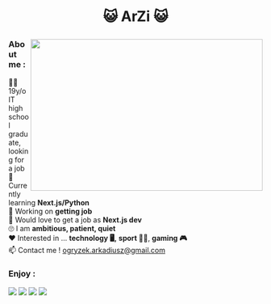# <p align="center">:smiley_cat: ArZi :smiley_cat:</p>

<img width="460" align="right" height="300" src="https://github-readme-stats.vercel.app/api/top-langs/?username=arzipl&theme=highcontrast"/>

### About me :  
:raising_hand_man: 19y/o IT high school graduate, looking for a job  
:book: Currently learning **Next.js/Python**  
:wrench: Working on **getting job**  
:running: Would love to get a job as  **Next.js dev**  
:roll_eyes: I am **ambitious, patient, quiet**  
:heart: Interested in ... **technology :desktop_computer:,** **sport :weight_lifting_man:**, **gaming :video_game:**  
:mailbox: Contact me ! ogryzek.arkadiusz@gmail.com  

### Enjoy :
<span>
 <img src="https://img.shields.io/badge/React-20232A?style=for-the-badge&logo=react&logoColor=61DAFB" />
 <img src="https://img.shields.io/badge/next.js-000000?style=for-the-badge&logo=nextdotjs&logoColor=white" />
 <img src="https://img.shields.io/badge/Tailwind_CSS-38B2AC?style=for-the-badge&logo=tailwind-css&logoColor=white" />
 <img src="https://img.shields.io/badge/Python-FFD43B?style=for-the-badge&logo=python&logoColor=darkgreen" />
</span>
